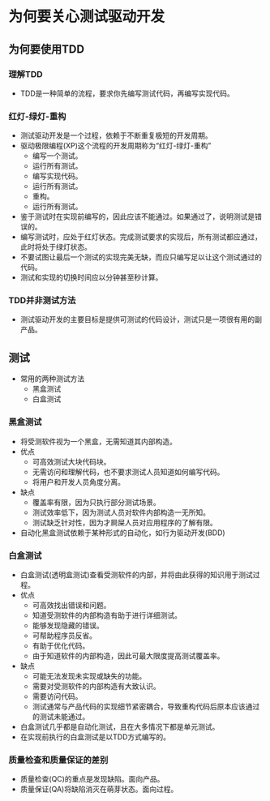 # 为何要关心测试驱动开发

## 为何要使用TDD

### 理解TDD

- TDD是一种简单的流程，要求你先编写测试代码，再编写实现代码。

### 红灯-绿灯-重构

- 测试驱动开发是一个过程，依赖于不断重复极短的开发周期。
- 驱动极限编程(XP)这个流程的开发周期称为“红灯-绿灯-重构”
  - 编写一个测试。
  - 运行所有测试。
  - 编写实现代码。
  - 运行所有测试。
  - 重构。
  - 运行所有测试。
- 鉴于测试时在实现前编写的，因此应该不能通过。如果通过了，说明测试是错误的。
- 编写测试时，应处于红灯状态。完成测试要求的实现后，所有测试都应通过，此时将处于绿灯状态。
- 不要试图让最后一个测试的实现完美无缺，而应只编写足以让这个测试通过的代码。
- 测试和实现的切换时间应以分钟甚至秒计算。

### TDD并非测试方法

- 测试驱动开发的主要目标是提供可测试的代码设计，测试只是一项很有用的副产品。

## 测试

- 常用的两种测试方法
  - 黑盒测试
  - 白盒测试

### 黑盒测试

- 将受测软件视为一个黑盒，无需知道其内部构造。
- 优点
  - 可高效测试大块代码块。
  - 无需访问和理解代码，也不要求测试人员知道如何编写代码。
  - 将用户和开发人员角度分离。
- 缺点
  - 覆盖率有限，因为只执行部分测试场景。
  - 测试效率低下，因为测试人员对软件内部构造一无所知。
  - 测试缺乏针对性，因为才屙屎人员对应用程序的了解有限。
- 自动化黑盒测试依赖于某种形式的自动化，如行为驱动开发(BDD)

### 白盒测试

- 白盒测试(透明盒测试)查看受测软件的内部，并将由此获得的知识用于测试过程。
- 优点
  - 可高效找出错误和问题。
  - 知道受测软件的内部构造有助于进行详细测试。
  - 能够发现隐藏的错误。
  - 可帮助程序员反省。
  - 有助于优化代码。
  - 由于知道软件的内部构造，因此可最大限度提高测试覆盖率。
- 缺点
  - 可能无法发现未实现或缺失的功能。
  - 需要对受测软件的内部构造有大致认识。
  - 需要访问代码。
  - 测试通常与产品代码的实现细节紧密耦合，导致重构代码后原本应该通过的测试未能通过。
- 白盒测试几乎都是自动化测试，且在大多情况下都是单元测试。
- 在实现前执行的白盒测试是以TDD方式编写的。

### 质量检查和质量保证的差别

- 质量检查(QC)的重点是发现缺陷。面向产品。
- 质量保证(QA)将缺陷消灭在萌芽状态。面向过程。

